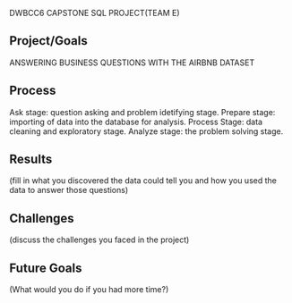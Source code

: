 DWBCC6 CAPSTONE SQL PROJECT(TEAM E)
## Project/Goals

 ANSWERING BUSINESS QUESTIONS WITH THE AIRBNB DATASET
## Process

Ask stage: question asking and problem idetifying stage.
Prepare stage: importing of data into the database for analysis.
Process Stage: data cleaning and exploratory stage.
Analyze stage: the problem solving stage.

## Results
(fill in what you discovered the data could tell you  and how you used the data to answer those questions)

## Challenges

(discuss the challenges you faced in the project)

## Future Goals

(What would you do if you had more time?)
